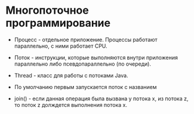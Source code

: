 # Многопоточное программирование

* Процесс - отдельное приложение. Процессы работают параллельно, с ними работает CPU.

* Поток - инструкции, которые выполняются внутри приложения параллельно либо псевдопараллельно (по очереди).

* Thread - класс для работы с потоками Java.


* По умолчанию первым запускается поток с названием 

* join() - если данная операция была вызвана у потока x, из потока z, то поток z долждется выполнения потока x.